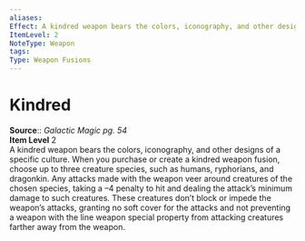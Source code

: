 ```yaml
---
aliases: 
Effect: A kindred weapon bears the colors, iconography, and other designs of a specific culture. When you purchase or create a kindred weapon fusion, choose up to three creature species, such as humans, ryphorians, and dragonkin. Any attacks made with the weapon veer around creatures of the chosen species, taking a –4 penalty to hit and dealing the attack’s minimum damage to such creatures. These creatures don’t block or impede the weapon’s attacks, granting no soft cover for the attacks and not preventing a weapon with the line weapon special property from attacking creatures farther away from the weapon.
ItemLevel: 2
NoteType: Weapon
tags: 
Type: Weapon Fusions
---
```


# Kindred

**Source**:: _Galactic Magic pg. 54_  
**Item Level** 2  
A kindred weapon bears the colors, iconography, and other designs of a specific culture. When you purchase or create a kindred weapon fusion, choose up to three creature species, such as humans, ryphorians, and dragonkin. Any attacks made with the weapon veer around creatures of the chosen species, taking a –4 penalty to hit and dealing the attack’s minimum damage to such creatures. These creatures don’t block or impede the weapon’s attacks, granting no soft cover for the attacks and not preventing a weapon with the line weapon special property from attacking creatures farther away from the weapon.
